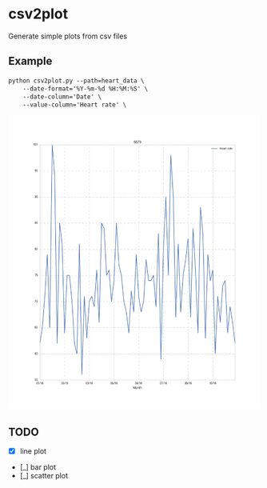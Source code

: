 # csv2plot

Generate simple plots from csv files

## Example

```
python csv2plot.py --path=heart_data \
    --date-format='%Y-%m-%d %H:%M:%S' \
    --date-column='Date' \
    --value-column='Heart rate' \
```

![plot](http://github.com/gaving/csv2plot/raw/master/site/1.png)

## TODO

- [x] line plot
- [_] bar plot
- [_] scatter plot
